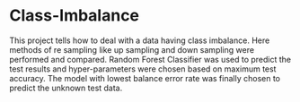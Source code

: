 # Class-Imbalance
This project tells how to deal with a data having class imbalance. 
Here methods of re sampling like up sampling and down sampling were performed and compared. 
Random Forest Classifier was used to predict the test results and hyper-parameters were chosen based on maximum test accuracy.
The model with lowest balance error rate was finally chosen to predict the unknown test data.
